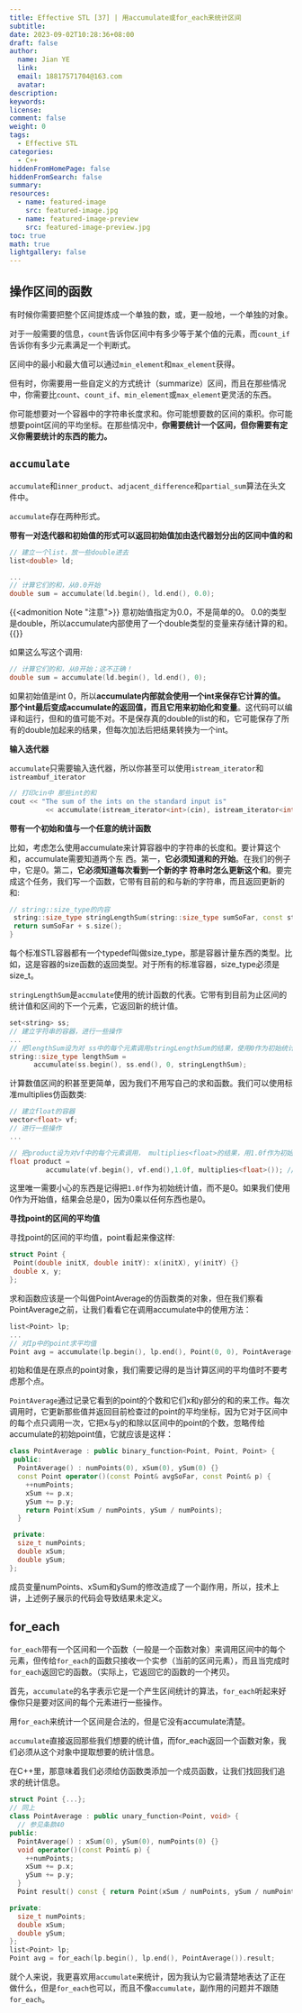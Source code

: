 ```yaml
---
title: Effective STL [37] | 用accumulate或for_each来统计区间
subtitle:
date: 2023-09-02T10:28:36+08:00
draft: false
author:
  name: Jian YE
  link:
  email: 18817571704@163.com
  avatar:
description:
keywords:
license:
comment: false
weight: 0
tags:
  - Effective STL
categories:
  - C++
hiddenFromHomePage: false
hiddenFromSearch: false
summary:
resources:
  - name: featured-image
    src: featured-image.jpg
  - name: featured-image-preview
    src: featured-image-preview.jpg
toc: true
math: true
lightgallery: false
---
```


## 操作区间的函数

有时候你需要把整个区间提炼成一个单独的数，或，更一般地，一个单独的对象。

对于一般需要的信息，`count`告诉你区间中有多少等于某个值的元素，而`count_if`告诉你有多少元素满足一个判断式。

区间中的最小和最大值可以通过`min_element`和`max_element`获得。

但有时，你需要用一些自定义的方式统计（summarize）区间，而且在那些情况中，你需要比`count`、`count_if`、`min_element`或`max_element`更灵活的东西。

你可能想要对一个容器中的字符串长度求和。你可能想要数的区间的乘积。你可能想要point区间的平均坐标。在那些情况中，**你需要统计一个区间，但你需要有定义你需要统计的东西的能力。**

## `accumulate`

`accumulate`和`inner_product`、`adjacent_difference`和`partial_sum`算法在头文件<numeric>中。

`accumulate`存在两种形式。

**带有一对迭代器和初始值的形式可以返回初始值加由迭代器划分出的区间中值的和**

```c++
// 建立一个list，放一些double进去
list<double> ld;

...
// 计算它们的和，从0.0开始
double sum = accumulate(ld.begin(), ld.end(), 0.0);
```

{{<admonition Note "注意">}}
意初始值指定为0.0，不是简单的0。
0.0的类型是double，所以accumulate内部使用了一个double类型的变量来存储计算的和。
{{</admonition>}}

如果这么写这个调用:

```c++
// 计算它们的和，从0开始；这不正确！
double sum = accumulate(ld.begin(), ld.end(), 0);
```

如果初始值是int 0，所以**accumulate内部就会使用一个int来保存它计算的值。那个int最后变成accumulate的返回值，而且它用来初始化和变量**。这代码可以编译和运行，但和的值可能不对。不是保存真的double的list的和，它可能保存了所有的double加起来的结果，但每次加法后把结果转换为一个int。

**输入迭代器**

`accumulate`只需要输入迭代器，所以你甚至可以使用`istream_iterator`和`istreambuf_iterator`

```c++
// 打印cin中 那些int的和
cout << "The sum of the ints on the standard input is"
         << accumulate(istream_iterator<int>(cin), istream_iterator<int>(), 0);
```

**带有一个初始和值与一个任意的统计函数**

比如，考虑怎么使用accumulate来计算容器中的字符串的长度和。要计算这个和，accumulate需要知道两个东 西。第一，**它必须知道和的开始**。在我们的例子中，它是0。第二，**它必须知道每次看到一个新的字 符串时怎么更新这个和**。要完成这个任务，我们写一个函数，它带有目前的和与新的字符串，而且返回更新的和:

```c++
// string::size_type的内容
 string::size_type stringLengthSum(string::size_type sumSoFar, const string& s) {
 return sumSoFar + s.size();
}
```

每个标准STL容器都有一个typedef叫做size_type，那是容器计量东西的类型。比如，这是容器的size函数的返回类型。对于所有的标准容器，size_type必须是size_t。

`stringLengthSum`是`accmulate`使用的统计函数的代表。它带有到目前为止区间的统计值和区间的下一个元素，它返回新的统计值。

```c++
set<string> ss;
// 建立字符串的容器，进行一些操作
...
// 把lengthSum设为对 ss中的每个元素调用stringLengthSum的结果，使用0作为初始统计值
string::size_type lengthSum =
      accumulate(ss.begin(), ss.end(), 0, stringLengthSum);
```

计算数值区间的积甚至更简单，因为我们不用写自己的求和函数。我们可以使用标准multiplies仿函数类:

```c++
// 建立float的容器
vector<float> vf;
// 进行一些操作
...

// 把product设为对vf中的每个元素调用， multiplies<float>的结果，用1.0f作为初始统计值
float product =
         accumulate(vf.begin(), vf.end(),1.0f, multiplies<float>()); //
```

这里唯一需要小心的东西是记得把`1.0f`作为初始统计值，而不是0。如果我们使用0作为开始值，结果会总是0，因为0乘以任何东西也是0。

**寻找point的区间的平均值**

寻找point的区间的平均值，point看起来像这样:

```c++
struct Point {
 Point(double initX, double initY): x(initX), y(initY) {}
 double x, y;
};
```
求和函数应该是一个叫做PointAverage的仿函数类的对象，但在我们察看PointAverage之前，让我们看看它在调用accumulate中的使用方法：

```c++
list<Point> lp;
...
// 对Ip中的point求平均值
Point avg = accumulate(lp.begin(), lp.end(), Point(0, 0), PointAverage());
```

初始和值是在原点的point对象，我们需要记得的是当计算区间的平均值时不要考虑那个点。

`PointAverage`通过记录它看到的point的个数和它们x和y部分的和的来工作。每次调用时，它更新那些值并返回目前检查过的point的平均坐标，因为它对于区间中的每个点只调用一次，它把x与y的和除以区间中的point的个数，忽略传给accumulate的初始point值，它就应该是这样：

```c++
class PointAverage : public binary_function<Point, Point, Point> {
 public:
  PointAverage() : numPoints(0), xSum(0), ySum(0) {}
  const Point operator()(const Point& avgSoFar, const Point& p) {
    ++numPoints;
    xSum += p.x;
    ySum += p.y;
    return Point(xSum / numPoints, ySum / numPoints);
  }

 private:
  size_t numPoints;
  double xSum;
  double ySum;
};
```

成员变量numPoints、xSum和ySum的修改造成了一个副作用，所以，技术上讲，上述例子展示的代码会导致结果未定义。

## for_each

`for_each`带有一个区间和一个函数（一般是一个函数对象）来调用区间中的每个元素，但传给`for_each`的函数只接收一个实参（当前的区间元素），而且当完成时`for_each`返回它的函数。（实际上，它返回它的函数的一个拷贝。

首先，`accumulate`的名字表示它是一个产生区间统计的算法，`for_each`听起来好像你只是要对区间的每个元素进行一些操作。

用`for_each`来统计一个区间是合法的，但是它没有accumulate清楚。

`accumulate`直接返回那些我们想要的统计值，而for_each返回一个函数对象，我们必须从这个对象中提取想要的统计信息。

在C++里，那意味着我们必须给仿函数类添加一个成员函数，让我们找回我们追求的统计信息。

```c++
struct Point {...};
// 同上
class PointAverage : public unary_function<Point, void> {
  // 参见条款40
public:
  PointAverage() : xSum(0), ySum(0), numPoints(0) {}
  void operator()(const Point& p) {
    ++numPoints;
    xSum += p.x;
    ySum += p.y;
  }
  Point result() const { return Point(xSum / numPoints, ySum / numPoints); }

private:
  size_t numPoints;
  double xSum;
  double ySum;
};
list<Point> lp;
Point avg = for_each(lp.begin(), lp.end(), PointAverage()).result;
```

就个人来说，我更喜欢用`accumulate`来统计，因为我认为它最清楚地表达了正在做什么，但是`for_each`也可以，而且不像`accumulate`，副作用的问题并不跟随`for_each`。